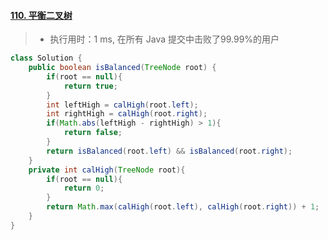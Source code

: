 #### [110. 平衡二叉树](https://leetcode-cn.com/problems/balanced-binary-tree/)

> - 执行用时：1 ms, 在所有 Java 提交中击败了99.99%的用户

```java
class Solution {
    public boolean isBalanced(TreeNode root) {
        if(root == null){
            return true;
        }
        int leftHigh = calHigh(root.left);
        int rightHigh = calHigh(root.right);
        if(Math.abs(leftHigh - rightHigh) > 1){
            return false;
        }
        return isBalanced(root.left) && isBalanced(root.right);
    }
    private int calHigh(TreeNode root){
        if(root == null){
            return 0;
        }
        return Math.max(calHigh(root.left), calHigh(root.right)) + 1;
    }
}
```

